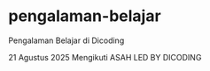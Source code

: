 # pengalaman-belajar

Pengalaman Belajar di Dicoding

21 Agustus 2025
Mengikuti ASAH LED BY DICODING
